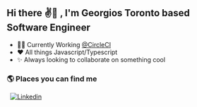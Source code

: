 ## Hi there :v:🌝 , I'm Georgios Toronto based Software Engineer

- 👨‍💻 Currently Working [@CircleCI](https://github.com/circleci) 
- :heart: All things Javascript/Typescript 
- ✨ Always looking to collaborate on something cool 


### 🌎 Places you can find me
&nbsp;
[![Linkedin](https://img.shields.io/badge/linkedin-%230077B5.svg?&style=for-the-badge&logo=linkedin&logoColor=white)](https://www.linkedin.com/in/https://www.linkedin.com/in/georgios-psarakis-5b4609122//)

